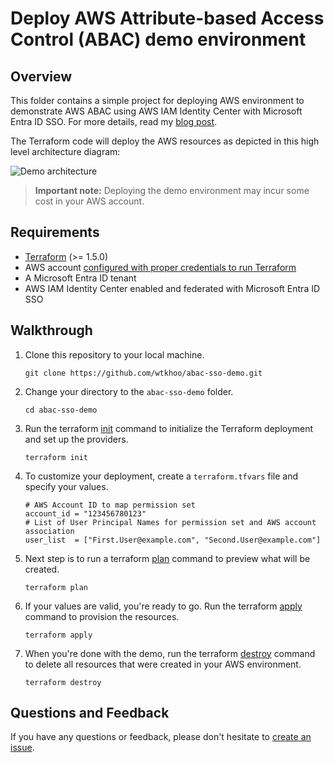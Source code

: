 # Deploy AWS Attribute-based Access Control (ABAC) demo environment

## Overview

This folder contains a simple project for deploying AWS environment to demonstrate AWS ABAC using AWS IAM Identity Center with Microsoft Entra ID SSO. For more details, read my [blog post](https://blog.wkhoo.com/posts/abac-sso/).

The Terraform code will deploy the AWS resources as depicted in this high level architecture diagram:

![Demo architecture](https://blog.wkhoo.com/images/abac-demo-architecture_hub0dae61597e51fc64d3d42a5e8102186_82233_800x640_fit_q50_box.jpeg)

> **Important note:** Deploying the demo environment may incur some cost in your AWS account.

## Requirements

- [Terraform](https://www.terraform.io/downloads) (>= 1.5.0)
- AWS account [configured with proper credentials to run Terraform](https://registry.terraform.io/providers/hashicorp/aws/latest/docs#authentication-and-configuration)
- A Microsoft Entra ID tenant
- AWS IAM Identity Center enabled and federated with Microsoft Entra ID SSO

## Walkthrough

1) Clone this repository to your local machine.

   ```shell
   git clone https://github.com/wtkhoo/abac-sso-demo.git
   ```

2) Change your directory to the `abac-sso-demo` folder.

   ```shell
   cd abac-sso-demo
   ```

3) Run the terraform [init](https://www.terraform.io/cli/commands/init) command to initialize the Terraform deployment and set up the providers.

   ```shell
   terraform init
   ```

4) To customize your deployment, create a `terraform.tfvars` file and specify your values.

    ```
    # AWS Account ID to map permission set
    account_id = "123456780123"
    # List of User Principal Names for permission set and AWS account association
    user_list  = ["First.User@example.com", "Second.User@example.com"]
    ```
  
5) Next step is to run a terraform [plan](https://www.terraform.io/cli/commands/plan) command to preview what will be created.

   ```shell
   terraform plan
   ```

6) If your values are valid, you're ready to go. Run the terraform [apply](https://www.terraform.io/cli/commands/apply) command to provision the resources.

   ```shell
   terraform apply
   ```

7) When you're done with the demo, run the terraform [destroy](https://www.terraform.io/cli/commands/destroy) command to delete all resources that were created in your AWS environment.

   ```shell
   terraform destroy
   ```

## Questions and Feedback

If you have any questions or feedback, please don't hesitate to [create an issue](https://github.com/wtkhoo/ssm-port-forwarding-demo/issues/new).